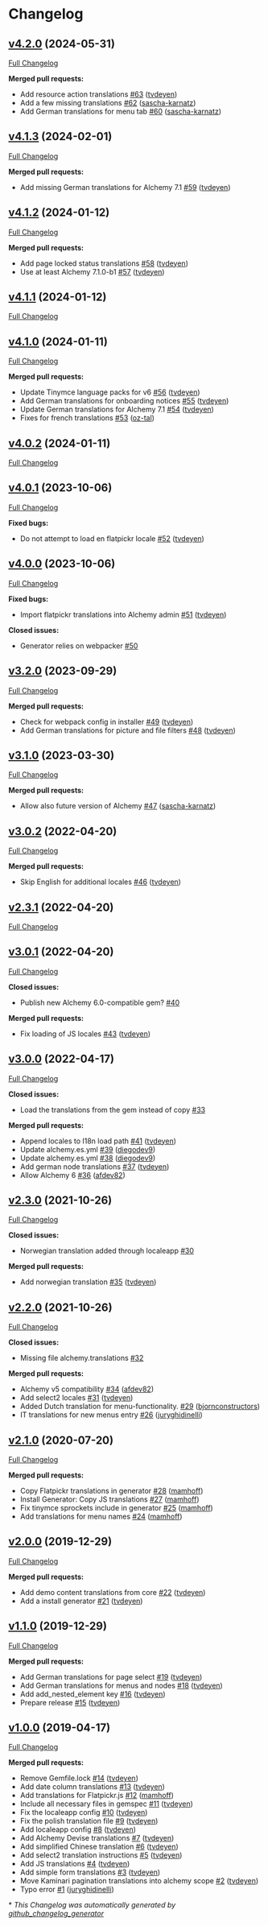 # Changelog

## [v4.2.0](https://github.com/AlchemyCMS/alchemy_i18n/tree/v4.2.0) (2024-05-31)

[Full Changelog](https://github.com/AlchemyCMS/alchemy_i18n/compare/v4.1.3...v4.2.0)

**Merged pull requests:**

- Add resource action translations [\#63](https://github.com/AlchemyCMS/alchemy_i18n/pull/63) ([tvdeyen](https://github.com/tvdeyen))
- Add a few missing translations [\#62](https://github.com/AlchemyCMS/alchemy_i18n/pull/62) ([sascha-karnatz](https://github.com/sascha-karnatz))
- Add German translations for menu tab [\#60](https://github.com/AlchemyCMS/alchemy_i18n/pull/60) ([sascha-karnatz](https://github.com/sascha-karnatz))

## [v4.1.3](https://github.com/AlchemyCMS/alchemy_i18n/tree/v4.1.3) (2024-02-01)

[Full Changelog](https://github.com/AlchemyCMS/alchemy_i18n/compare/v4.1.2...v4.1.3)

**Merged pull requests:**

- Add missing German translations for Alchemy 7.1 [\#59](https://github.com/AlchemyCMS/alchemy_i18n/pull/59) ([tvdeyen](https://github.com/tvdeyen))

## [v4.1.2](https://github.com/AlchemyCMS/alchemy_i18n/tree/v4.1.2) (2024-01-12)

[Full Changelog](https://github.com/AlchemyCMS/alchemy_i18n/compare/v4.1.1...v4.1.2)

**Merged pull requests:**

- Add page locked status translations [\#58](https://github.com/AlchemyCMS/alchemy_i18n/pull/58) ([tvdeyen](https://github.com/tvdeyen))
- Use at least Alchemy 7.1.0-b1 [\#57](https://github.com/AlchemyCMS/alchemy_i18n/pull/57) ([tvdeyen](https://github.com/tvdeyen))

## [v4.1.1](https://github.com/AlchemyCMS/alchemy_i18n/tree/v4.1.1) (2024-01-12)

[Full Changelog](https://github.com/AlchemyCMS/alchemy_i18n/compare/v4.1.0...v4.1.1)

## [v4.1.0](https://github.com/AlchemyCMS/alchemy_i18n/tree/v4.1.0) (2024-01-11)

[Full Changelog](https://github.com/AlchemyCMS/alchemy_i18n/compare/v4.0.2...v4.1.0)

**Merged pull requests:**

- Update Tinymce language packs for v6 [\#56](https://github.com/AlchemyCMS/alchemy_i18n/pull/56) ([tvdeyen](https://github.com/tvdeyen))
- Add German translations for onboarding notices [\#55](https://github.com/AlchemyCMS/alchemy_i18n/pull/55) ([tvdeyen](https://github.com/tvdeyen))
- Update German translations for Alchemy 7.1 [\#54](https://github.com/AlchemyCMS/alchemy_i18n/pull/54) ([tvdeyen](https://github.com/tvdeyen))
- Fixes for french translations [\#53](https://github.com/AlchemyCMS/alchemy_i18n/pull/53) ([oz-tal](https://github.com/oz-tal))

## [v4.0.2](https://github.com/AlchemyCMS/alchemy_i18n/tree/v4.0.2) (2024-01-11)

[Full Changelog](https://github.com/AlchemyCMS/alchemy_i18n/compare/v4.0.1...v4.0.2)

## [v4.0.1](https://github.com/AlchemyCMS/alchemy_i18n/tree/v4.0.1) (2023-10-06)

[Full Changelog](https://github.com/AlchemyCMS/alchemy_i18n/compare/v4.0.0...v4.0.1)

**Fixed bugs:**

- Do not attempt to load en flatpickr locale [\#52](https://github.com/AlchemyCMS/alchemy_i18n/pull/52) ([tvdeyen](https://github.com/tvdeyen))

## [v4.0.0](https://github.com/AlchemyCMS/alchemy_i18n/tree/v4.0.0) (2023-10-06)

[Full Changelog](https://github.com/AlchemyCMS/alchemy_i18n/compare/v3.2.0...v4.0.0)

**Fixed bugs:**

- Import flatpickr translations into Alchemy admin [\#51](https://github.com/AlchemyCMS/alchemy_i18n/pull/51) ([tvdeyen](https://github.com/tvdeyen))

**Closed issues:**

- Generator relies on webpacker [\#50](https://github.com/AlchemyCMS/alchemy_i18n/issues/50)

## [v3.2.0](https://github.com/AlchemyCMS/alchemy_i18n/tree/v3.2.0) (2023-09-29)

[Full Changelog](https://github.com/AlchemyCMS/alchemy_i18n/compare/v3.1.0...v3.2.0)

**Merged pull requests:**

- Check for webpack config in installer [\#49](https://github.com/AlchemyCMS/alchemy_i18n/pull/49) ([tvdeyen](https://github.com/tvdeyen))
- Add German translations for picture and file filters [\#48](https://github.com/AlchemyCMS/alchemy_i18n/pull/48) ([tvdeyen](https://github.com/tvdeyen))

## [v3.1.0](https://github.com/AlchemyCMS/alchemy_i18n/tree/v3.1.0) (2023-03-30)

[Full Changelog](https://github.com/AlchemyCMS/alchemy_i18n/compare/v3.0.2...v3.1.0)

**Merged pull requests:**

- Allow also future version of Alchemy [\#47](https://github.com/AlchemyCMS/alchemy_i18n/pull/47) ([sascha-karnatz](https://github.com/sascha-karnatz))

## [v3.0.2](https://github.com/AlchemyCMS/alchemy_i18n/tree/v3.0.2) (2022-04-20)

[Full Changelog](https://github.com/AlchemyCMS/alchemy_i18n/compare/v2.3.1...v3.0.2)

**Merged pull requests:**

- Skip English for additional locales [\#46](https://github.com/AlchemyCMS/alchemy_i18n/pull/46) ([tvdeyen](https://github.com/tvdeyen))

## [v2.3.1](https://github.com/AlchemyCMS/alchemy_i18n/tree/v2.3.1) (2022-04-20)

[Full Changelog](https://github.com/AlchemyCMS/alchemy_i18n/compare/v3.0.1...v2.3.1)

## [v3.0.1](https://github.com/AlchemyCMS/alchemy_i18n/tree/v3.0.1) (2022-04-20)

[Full Changelog](https://github.com/AlchemyCMS/alchemy_i18n/compare/v3.0.0...v3.0.1)

**Closed issues:**

- Publish new Alchemy 6.0-compatible gem? [\#40](https://github.com/AlchemyCMS/alchemy_i18n/issues/40)

**Merged pull requests:**

- Fix loading of JS locales [\#43](https://github.com/AlchemyCMS/alchemy_i18n/pull/43) ([tvdeyen](https://github.com/tvdeyen))

## [v3.0.0](https://github.com/AlchemyCMS/alchemy_i18n/tree/v3.0.0) (2022-04-17)

[Full Changelog](https://github.com/AlchemyCMS/alchemy_i18n/compare/v2.3.0...v3.0.0)

**Closed issues:**

- Load the translations from the gem instead of copy [\#33](https://github.com/AlchemyCMS/alchemy_i18n/issues/33)

**Merged pull requests:**

- Append locales to I18n load path [\#41](https://github.com/AlchemyCMS/alchemy_i18n/pull/41) ([tvdeyen](https://github.com/tvdeyen))
- Update alchemy.es.yml [\#39](https://github.com/AlchemyCMS/alchemy_i18n/pull/39) ([diegodev9](https://github.com/diegodev9))
- Update alchemy.es.yml [\#38](https://github.com/AlchemyCMS/alchemy_i18n/pull/38) ([diegodev9](https://github.com/diegodev9))
- Add german node translations [\#37](https://github.com/AlchemyCMS/alchemy_i18n/pull/37) ([tvdeyen](https://github.com/tvdeyen))
- Allow Alchemy 6 [\#36](https://github.com/AlchemyCMS/alchemy_i18n/pull/36) ([afdev82](https://github.com/afdev82))

## [v2.3.0](https://github.com/AlchemyCMS/alchemy_i18n/tree/v2.3.0) (2021-10-26)

[Full Changelog](https://github.com/AlchemyCMS/alchemy_i18n/compare/v2.2.0...v2.3.0)

**Closed issues:**

- Norwegian translation added through localeapp [\#30](https://github.com/AlchemyCMS/alchemy_i18n/issues/30)

**Merged pull requests:**

- Add norwegian translation [\#35](https://github.com/AlchemyCMS/alchemy_i18n/pull/35) ([tvdeyen](https://github.com/tvdeyen))

## [v2.2.0](https://github.com/AlchemyCMS/alchemy_i18n/tree/v2.2.0) (2021-10-26)

[Full Changelog](https://github.com/AlchemyCMS/alchemy_i18n/compare/v2.1.0...v2.2.0)

**Closed issues:**

- Missing file alchemy.translations [\#32](https://github.com/AlchemyCMS/alchemy_i18n/issues/32)

**Merged pull requests:**

- Alchemy v5 compatibility [\#34](https://github.com/AlchemyCMS/alchemy_i18n/pull/34) ([afdev82](https://github.com/afdev82))
- Add select2 locales [\#31](https://github.com/AlchemyCMS/alchemy_i18n/pull/31) ([tvdeyen](https://github.com/tvdeyen))
- Added Dutch translation for menu-functionality. [\#29](https://github.com/AlchemyCMS/alchemy_i18n/pull/29) ([bjornconstructors](https://github.com/bjornconstructors))
- IT translations for new menus entry [\#26](https://github.com/AlchemyCMS/alchemy_i18n/pull/26) ([juryghidinelli](https://github.com/juryghidinelli))

## [v2.1.0](https://github.com/AlchemyCMS/alchemy_i18n/tree/v2.1.0) (2020-07-20)

[Full Changelog](https://github.com/AlchemyCMS/alchemy_i18n/compare/v2.0.0...v2.1.0)

**Merged pull requests:**

- Copy Flatpickr translations in generator [\#28](https://github.com/AlchemyCMS/alchemy_i18n/pull/28) ([mamhoff](https://github.com/mamhoff))
- Install Generator: Copy JS translations [\#27](https://github.com/AlchemyCMS/alchemy_i18n/pull/27) ([mamhoff](https://github.com/mamhoff))
- Fix tinymce sprockets include in generator [\#25](https://github.com/AlchemyCMS/alchemy_i18n/pull/25) ([mamhoff](https://github.com/mamhoff))
- Add translations for menu names [\#24](https://github.com/AlchemyCMS/alchemy_i18n/pull/24) ([mamhoff](https://github.com/mamhoff))

## [v2.0.0](https://github.com/AlchemyCMS/alchemy_i18n/tree/v2.0.0) (2019-12-29)

[Full Changelog](https://github.com/AlchemyCMS/alchemy_i18n/compare/v1.1.0...v2.0.0)

**Merged pull requests:**

- Add demo content translations from core [\#22](https://github.com/AlchemyCMS/alchemy_i18n/pull/22) ([tvdeyen](https://github.com/tvdeyen))
- Add a install generator [\#21](https://github.com/AlchemyCMS/alchemy_i18n/pull/21) ([tvdeyen](https://github.com/tvdeyen))

## [v1.1.0](https://github.com/AlchemyCMS/alchemy_i18n/tree/v1.1.0) (2019-12-29)

[Full Changelog](https://github.com/AlchemyCMS/alchemy_i18n/compare/v1.0.0...v1.1.0)

**Merged pull requests:**

- Add German translations for page select [\#19](https://github.com/AlchemyCMS/alchemy_i18n/pull/19) ([tvdeyen](https://github.com/tvdeyen))
- Add German translations for menus and nodes [\#18](https://github.com/AlchemyCMS/alchemy_i18n/pull/18) ([tvdeyen](https://github.com/tvdeyen))
- Add add\_nested\_element key [\#16](https://github.com/AlchemyCMS/alchemy_i18n/pull/16) ([tvdeyen](https://github.com/tvdeyen))
- Prepare release [\#15](https://github.com/AlchemyCMS/alchemy_i18n/pull/15) ([tvdeyen](https://github.com/tvdeyen))

## [v1.0.0](https://github.com/AlchemyCMS/alchemy_i18n/tree/v1.0.0) (2019-04-17)

[Full Changelog](https://github.com/AlchemyCMS/alchemy_i18n/compare/e1a898c9fcdd2865f5a1c0510f8f96f5f03d734c...v1.0.0)

**Merged pull requests:**

- Remove Gemfile.lock [\#14](https://github.com/AlchemyCMS/alchemy_i18n/pull/14) ([tvdeyen](https://github.com/tvdeyen))
- Add date column translations [\#13](https://github.com/AlchemyCMS/alchemy_i18n/pull/13) ([tvdeyen](https://github.com/tvdeyen))
- Add translations for Flatpickr.js [\#12](https://github.com/AlchemyCMS/alchemy_i18n/pull/12) ([mamhoff](https://github.com/mamhoff))
- Include all necessary files in gemspec [\#11](https://github.com/AlchemyCMS/alchemy_i18n/pull/11) ([tvdeyen](https://github.com/tvdeyen))
- Fix the localeapp config [\#10](https://github.com/AlchemyCMS/alchemy_i18n/pull/10) ([tvdeyen](https://github.com/tvdeyen))
- Fix the polish translation file [\#9](https://github.com/AlchemyCMS/alchemy_i18n/pull/9) ([tvdeyen](https://github.com/tvdeyen))
- Add localeapp config [\#8](https://github.com/AlchemyCMS/alchemy_i18n/pull/8) ([tvdeyen](https://github.com/tvdeyen))
- Add Alchemy Devise translations [\#7](https://github.com/AlchemyCMS/alchemy_i18n/pull/7) ([tvdeyen](https://github.com/tvdeyen))
- Add simplified Chinese translation [\#6](https://github.com/AlchemyCMS/alchemy_i18n/pull/6) ([tvdeyen](https://github.com/tvdeyen))
- Add select2 translation instructions [\#5](https://github.com/AlchemyCMS/alchemy_i18n/pull/5) ([tvdeyen](https://github.com/tvdeyen))
- Add JS translations [\#4](https://github.com/AlchemyCMS/alchemy_i18n/pull/4) ([tvdeyen](https://github.com/tvdeyen))
- Add simple form translations [\#3](https://github.com/AlchemyCMS/alchemy_i18n/pull/3) ([tvdeyen](https://github.com/tvdeyen))
- Move Kaminari pagination translations into alchemy scope [\#2](https://github.com/AlchemyCMS/alchemy_i18n/pull/2) ([tvdeyen](https://github.com/tvdeyen))
- Typo error [\#1](https://github.com/AlchemyCMS/alchemy_i18n/pull/1) ([juryghidinelli](https://github.com/juryghidinelli))



\* *This Changelog was automatically generated by [github_changelog_generator](https://github.com/github-changelog-generator/github-changelog-generator)*
